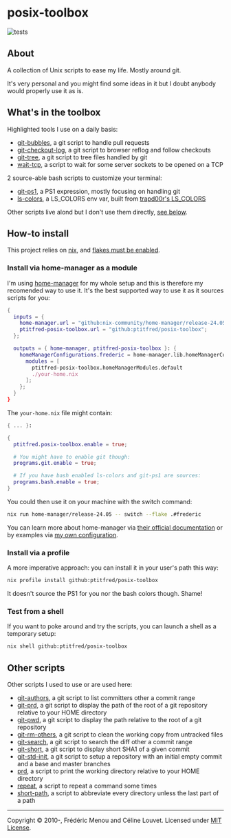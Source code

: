 # posix-toolbox

![tests](https://github.com/ptitfred/posix-toolbox/workflows/tests/badge.svg)

## About

A collection of Unix scripts to ease my life. Mostly around git.

It's very personal and you might find some ideas in it but I doubt anybody would
properly use it as is.

## What's in the toolbox

Highlighted tools I use on a daily basis:
- [git-bubbles](src/scripts/git-bubbles), a git script to handle pull requests
- [git-checkout-log](src/scripts/git-checkout-log), a git script to browser reflog and follow checkouts
- [git-tree](src/scripts/git-tree), a git script to tree files handled by git
- [wait-tcp](src/scripts/wait-tcp), a script to wait for some server sockets to be opened on a TCP

2 source-able bash scripts to customize your terminal:
- [git-ps1](src/scripts/git-ps1), a PS1 expression, mostly focusing on handling git
- [ls-colors](src/ls-colors.nix), a LS_COLORS env var, built from [trapd00r's LS_COLORS](https://github.com/trapd00r/LS_COLORS)

Other scripts live alond but I don't use them directly, [see below](#other-scripts).

## How-to install

This project relies on [nix](https://nixos.org), and [flakes must be enabled](https://nixos.wiki/wiki/Flakes#Enable_flakes).

### Install via home-manager as a module

I'm using [home-manager](https://nix-community.github.io/home-manager/index.html#ch-nix-flakes) for my whole setup and this is therefore my recomended way to use it. It's the best supported way to use it as it sources scripts for you:

```nix
{
  inputs = {
    home-manager.url = "github:nix-community/home-manager/release-24.05";
    ptitfred-posix-toolbox.url = "github:ptitfred/posix-toolbox";
  };

  outputs = { home-manager, ptitfred-posix-toolbox }: {
    homeManagerConfigurations.frederic = home-manager.lib.homeManagerConfiguration {
      modules = [
        ptitfred-posix-toolbox.homeManagerModules.default
        ./your-home.nix
      ];
    };
  }
}
```

The `your-home.nix` file might contain:

```nix
{ ... }:

{
  ptitfred.posix-toolbox.enable = true;

  # You might have to enable git though:
  programs.git.enable = true;

  # If you have bash enabled ls-colors and git-ps1 are sources:
  programs.bash.enable = true;
}
```

You could then use it on your machine with the switch command:

```bash
nix run home-manager/release-24.05 -- switch --flake .#frederic
```

You can learn more about home-manager via [their official documentation](https://nix-community.github.io/home-manager)
or by examples via [my own configuration](https://github.com/ptitfred/personal-infrastructure).

### Install via a profile

A more imperative approach: you can install it in your user's path this way:

```bash
nix profile install github:ptitfred/posix-toolbox
```

It doesn't source the PS1 for you nor the bash colors though. Shame!

### Test from a shell

If you want to poke around and try the scripts, you can launch a shell as a temporary setup:

```bash
nix shell github:ptitfred/posix-toolbox
```

## Other scripts

Other scripts I used to use or are used here:
- [git-authors](src/scripts/git-authors), a git script to list committers other a commit range
- [git-prd](src/scripts/git-prd), a git script to display the path of the root of a git repository relative to your HOME directory
- [git-pwd](src/scripts/git-pwd), a git script to display the path relative to the root of a git repository
- [git-rm-others](src/scripts/git-rm-others), a git script to clean the working copy from untracked files
- [git-search](src/scripts/git-search), a git script to search the diff other a commit range
- [git-short](src/scripts/git-short), a git script to display short SHA1 of a given commit
- [git-std-init](src/scripts/git-std-init), a git script to setup a repository with an initial empty commit and a base and master branches
- [prd](src/scripts/prd), a script to print the working directory relative to your HOME directory
- [repeat](src/scripts/repeat), a script to repeat a command some times
- [short-path](src/scripts/short-path), a script to abbreviate every directory unless the last part of a path

* * *

Copyright &copy; 2010-, Frédéric Menou and Céline Louvet. Licensed under [MIT License].

[MIT License]: https://github.com/ptitfred/posix-toolbox/raw/master/LICENSE.txt
